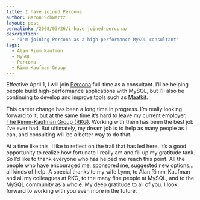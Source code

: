 ```yaml
---
title: I have joined Percona
author: Baron Schwartz
layout: post
permalink: /2008/03/26/i-have-joined-percona/
description:
  - "I'm joining Percona as a high-performance MySQL consultant"
tags:
  - Alan Rimm Kaufman
  - MySQL
  - Percona
  - Rimm Kaufman Group
---
```

Effective April 1, I will join [Percona][1] full-time as a consultant. I&#8217;ll be helping people build high-performance applications with MySQL, but I&#8217;ll also be continuing to develop and improve tools such as [Maatkit][2].

This career change has been a long time in progress. I&#8217;m really looking forward to it, but at the same time it&#8217;s hard to leave my current employer, [The Rimm-Kaufman Group (RKG)][3]. Working with them has been the best job I&#8217;ve ever had. But ultimately, my dream job is to help as many people as I can, and consulting will be a better way to do that.

At a time like this, I like to reflect on the trail that has led here. It&#8217;s a good opportunity to realize how fortunate I really am and fill up my gratitude tank. So I&#8217;d like to thank everyone who has helped me reach this point. All the people who have encouraged me, sponsored me, suggested new options&#8230; all kinds of help. A special thanks to my wife Lynn, to Alan Rimm-Kaufman and all my colleagues at RKG, to the many fine people at MySQL, and to the MySQL community as a whole. My deep gratitude to all of you. I look forward to working with you even more in the future.

 [1]: http://www.percona.com/
 [2]: http://code.google.com/p/maatkit/
 [3]: http://www.rimmkaufman.com/
